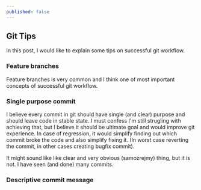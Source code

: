 ```yaml
---
published: false
---
```

## Git Tips

In this post, I would like to explain some tips on successful git workflow.

### Feature branches

Feature branches is very common and I think one of most important concepts of successful git workflow.

### Single purpose commit

I believe every commit in git should have single (and clear) purpose and should leave code in stable state. I must confess I'm still strugling with achieving that, but I believe it should be ultimate goal and would improve git experience. In case of regression, it would simplify finding out which commit broke the code and also simplify fixing it. (In worst case reverting the commit, in other cases creating bugfix commit). 

It might sound like like clear and very obvious (samozrejmy) thing, but it is not. I have seen (and done) many commits.

### Descriptive commit message

